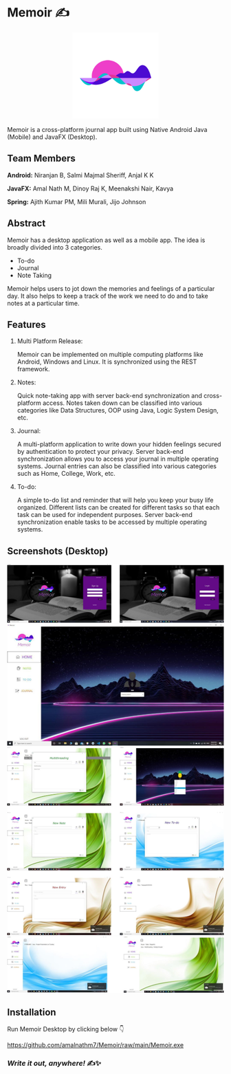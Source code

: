 # Memoir ✍

<div align="center">
  <img src="src/memoir/logo.png" width="200">
</div>

Memoir is a cross-platform journal app built using Native Android Java (Mobile) and JavaFX (Desktop).

## Team Members

__Android:__ Niranjan B, Salmi Majmal Sheriff, Anjal K K

__JavaFX:__ Amal Nath M, Dinoy Raj K, Meenakshi Nair, Kavya

__Spring:__ Ajith Kumar PM, Mili Murali, Jijo Johnson

## Abstract
Memoir has a desktop application as well as a mobile app.
The idea is broadly divided into 3 categories.
- To-do
- Journal
- Note Taking

Memoir helps users to jot down the memories and feelings of a particular day. It also
helps to keep a track of the work we need to do and to take notes at a particular time.

## Features
1. Multi Platform Release:

    Memoir can be implemented on multiple computing platforms like Android,
Windows and Linux. It is synchronized using the REST framework.

2. Notes:

    Quick note-taking app with server back-end synchronization and cross-platform
access. Notes taken down can be classified into various categories like Data Structures, OOP
using Java, Logic System Design, etc.

3. Journal:

    A multi-platform application to write down your hidden feelings secured by
authentication to protect your privacy. Server back-end synchronization allows you to access your journal in multiple
operating systems. Journal entries can also be classified into various categories such as Home, College,
Work, etc.

4. To-do:

    A simple to-do list and reminder that will help you keep your busy life organized. 
Different lists can be created for different tasks so that each task can be used for
independent purposes. Server back-end synchronization enable tasks to be accessed by multiple operating
systems.

## Screenshots (Desktop)
<img src="screenshots/1.jpg"> <img src="screenshots/2.jpg"> 
<img src="screenshots/3.jpg"> <img src="screenshots/4.jpg"> 

## Installation

Run Memoir Desktop by clicking below 👇

https://github.com/amalnathm7/Memoir/raw/main/Memoir.exe

### _Write it out, anywhere!_ ✍✨
